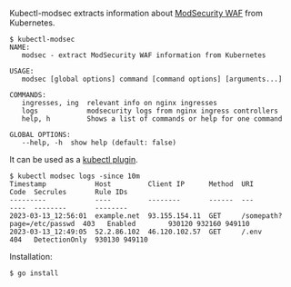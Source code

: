 Kubectl-modsec extracts information about [ModSecurity WAF](https://kubernetes.github.io/ingress-nginx/user-guide/third-party-addons/modsecurity/) from Kubernetes.

```
$ kubectl-modsec
NAME:
   modsec - extract ModSecurity WAF information from Kubernetes

USAGE:
   modsec [global options] command [command options] [arguments...]

COMMANDS:
   ingresses, ing  relevant info on nginx ingresses
   logs            modsecurity logs from nginx ingress controllers
   help, h         Shows a list of commands or help for one command

GLOBAL OPTIONS:
   --help, -h  show help (default: false)
```

It can be used as a [kubectl plugin](https://kubernetes.io/docs/tasks/extend-kubectl/kubectl-plugins/).

```
$ kubectl modsec logs -since 10m
Timestamp            Host         Client IP      Method  URI                         Code  Secrules       Rule IDs
---------            ----         --------       ------  ---                         ----  --------       --------
2023-03-13_12:56:01  example.net  93.155.154.11  GET     /somepath?page=/etc/passwd  403   Enabled        930120 932160 949110
2023-03-13_12:49:05  52.2.86.102  46.120.102.57  GET     /.env                       404   DetectionOnly  930130 949110
```

Installation:

```
$ go install
```

